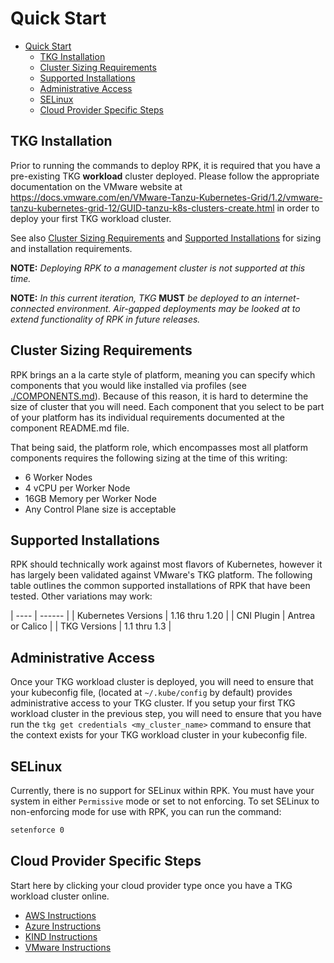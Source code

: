 # Quick Start

- [Quick Start](#quick-start)
  - [TKG Installation](#tkg-installation)
  - [Cluster Sizing Requirements](#cluster-sizing-requirements)
  - [Supported Installations](#supported-installations)
  - [Administrative Access](#administrative-access)
  - [SELinux](#selinux)
  - [Cloud Provider Specific Steps](#cloud-provider-specific-steps)

## TKG Installation

Prior to running the commands to deploy RPK, it is required that you have a pre-existing
TKG **workload** cluster deployed.  Please follow the appropriate documentation on the VMware website at
https://docs.vmware.com/en/VMware-Tanzu-Kubernetes-Grid/1.2/vmware-tanzu-kubernetes-grid-12/GUID-tanzu-k8s-clusters-create.html in order to deploy your first TKG workload cluster.

See also [Cluster Sizing Requirements](#cluster-sizing-requirements) and [Supported Installations](#supported-installations) for sizing and installation requirements.

**NOTE:** *Deploying RPK to a management cluster is not supported at this time.*

**NOTE:** *In this current iteration, TKG* **MUST** *be deployed to an internet-connected environment. Air-gapped
deployments may be looked at to extend functionality of RPK in future releases.*

## Cluster Sizing Requirements

RPK brings an a la carte style of platform, meaning you can specify which components that you would like installed via
profiles (see [./COMPONENTS.md](COMPONENTS.md)).  Because of this reason, it is hard to determine the size of cluster that
you will need.  Each component that you select to be part of your platform has its individual requirements documented
at the component README.md file.

That being said, the platform role, which encompasses most all platform components requires the following sizing at
the time of this writing:

- 6 Worker Nodes
- 4 vCPU per Worker Node
- 16GB Memory per Worker Node
- Any Control Plane size is acceptable

## Supported Installations

RPK should technically work against most flavors of Kubernetes, however it has largely been validated against VMware's TKG
platform.  The following table outlines the common supported installations of RPK that have been tested.  Other variations
may work:

| ---- | ------ |
| Kubernetes Versions | 1.16 thru 1.20 |
| CNI Plugin | Antrea or Calico |
| TKG Versions | 1.1 thru 1.3 |

## Administrative Access

Once your TKG workload cluster is deployed, you will need to ensure that your kubeconfig file, (located at
`~/.kube/config` by default) provides administrative access to your TKG cluster.  If you setup your
first TKG workload cluster in the previous step, you will need to ensure that you have run the
`tkg get credentials <my_cluster_name>` command to ensure that the context exists for your TKG
workload cluster in your kubeconfig file.

## SELinux

Currently, there is no support for SELinux within RPK.  You must have your system in either `Permissive` mode
or set to not enforcing.  To set SELinux to non-enforcing mode for use with RPK, you can run the command:

```bash
setenforce 0
```

## Cloud Provider Specific Steps

Start here by clicking your cloud provider type once you have a TKG workload cluster online.

- [AWS Instructions](providers/aws.md)
- [Azure Instructions](providers/azure.md)
- [KIND Instructions](providers/kind.md)
- [VMware Instructions](providers/vmware.md)

